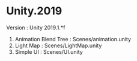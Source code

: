 # Unity.2019

Version : Unity 2019.1.*f
 
1. Animation Blend Tree : Scenes/animation.unity
2. Light Map : Scenes/LightMap.unity
3. Simple UI : Scenes/UI.unity
